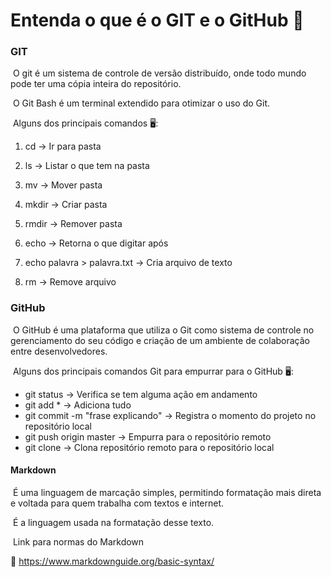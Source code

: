 # Entenda o que é o GIT e o GitHub  :checkered_flag:

### GIT

​	O git é um sistema de controle de versão distribuído, onde todo mundo pode ter uma cópia inteira do repositório. 

​	O Git Bash é um terminal extendido para otimizar o uso do Git.

​	Alguns dos principais comandos :desktop_computer::

1. cd  -> Ir para pasta

2. ls  -> Listar o que tem na pasta

3. mv -> Mover pasta

4. mkdir -> Criar pasta

5. rmdir -> Remover pasta

6. echo -> Retorna o que digitar após

7. echo palavra > palavra.txt -> Cria arquivo de texto

8. rm -> Remove arquivo

   

### GitHub 

​	O GitHub é uma plataforma que utiliza o Git como sistema de controle no gerenciamento do seu código e criação de um ambiente de colaboração entre desenvolvedores.

​	Alguns dos principais comandos Git para empurrar para o GitHub :desktop_computer::

* git status -> Verifica se tem alguma ação em andamento
* git add * -> Adiciona tudo
* git commit  -m "frase explicando" -> Registra o momento do projeto no repositório local
* git push origin master -> Empurra para o repositório remoto
* git clone -> Clona repositório remoto para o repositório local



#### Markdown 

​	É uma linguagem de marcação simples, permitindo formatação mais direta e voltada para quem trabalha com textos e internet.

​	É a linguagem usada na formatação desse texto.

​	Link para normas do Markdown 

 :link: https://www.markdownguide.org/basic-syntax/



